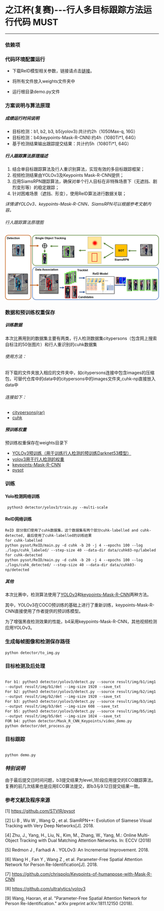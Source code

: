 # 之江杯(复赛)---行人多目标跟踪方法运行代码 MUST
---
### 依赖项

### 代码环境配置运行

- 下载ReID模型相关参数，链接请点击[链接](https://pan.baidu.com/s/1sROOxFIgQYqrZA0CvLuMUA)。
* 将所有文件放入weights文件夹中
- 运行根目录demo.py文件

### 方案说明与算法原理
##### 成绩运行时间说明
- 目标检测：b1, b2, b3, b5(yolov3):共计约2h（1050Max-q, 16G）
- 目标检测：b4(keypoints-Mask-R-CNN):约4h（1080Ti*1, 64G）
- 基于检测结果输出跟踪提交结果：共计约5h（1080Ti*1, 64G）

##### 行人跟踪算法原理描述

1. 结合单目标跟踪算法及行人重识别算法，实现有效的多目标跟踪框架；
2. 视频检测结果由YOLOv3及Keypoints Mask-R-CNN提供；
2. 应用SiamsRPN跟踪算法，确保对单个行人目标在非特殊场景下（无遮挡、剧烈变形等）的稳定跟踪；
3. 针对困难场景（遮挡、形变），使用ReID算法进行数据关联；

*详情请YOLOv3、keypoints-Mask-R-CNN、SiamsRPN可以根据参考文献内容。*

###### 行人跟踪算法原理图

![之后需要替换](./readme_materials/Algorithm.jpg)


### 数据和预训练权重保存
##### 训练数据
本次比赛用到的数据集主要有两类，行人检测数据集citypersons（包含网上搜索自标注的50张图片）和行人重识别的cuhk数据集
###### 使用方法：
将下载的文件夹放入相应的文件夹中，如citypersons连接中包含images的压缩包，可替代仓库中的data中的citypersons中的images文件夹,cuhk-np直接放入data中
###### 连接如下：
- [citypersons(rar)](https://pan.baidu.com/s/1yui64WJi92-bOh49qufCzg)
- [cuhk](https://pan.baidu.com/s/17mPbmo4NdFmx1pDgUC1msg)

##### 预训练权重
预训练权重保存在weights目录下
- [YOLOv3预训练（用于训练行人检测的预训练Darknet53模型）](https://pan.baidu.com/s/1_5Rwvc8clnCb44z0R2o70Q)
- [yolov3用于行人检测的权重](https://pan.baidu.com/s/1KsQPTdgABt_rRLn7H_AA8w)
- [keypoints-Mask-R-CNN](https://pan.baidu.com/s/1a8A6xVNuuo6Zr3cc3DbB2Q)
- [pysot]()


### 训练
#### Yolo检测网络训练
<pre><code> python3 detector/yolov3/train.py --multi-scale
</code></pre> 

#### ReID网络训练
<pre><code>ReID 部分我们使用了cuhk数据集，这个数据集有两个部分cuhk-labelled and cuhk-detected, 最后使用了cuhk-labelled的训练结果
for cuhk-labelled 
python pysot/ReID/main.py -d cuhk -b 20 -j 4 --epochs 100 --log ./logs/cuhk_labeled/ --step-size 40 --data-dir data/cuhk03-np/labeled
for cuhk-detected
python pysot/ReID/main.py -d cuhk -b 20 -j 4 --epochs 100 --log ./logs/cuhk_detected/ --step-size 40 --data-dir data/cuhk03-np/detected
</code></pre>

##### 其他
本次比赛中，检测算法使用了[YOLOv3](https://github.com/ultralytics/yolov3)和[keypoints-Mask-R-CNN](https://github.com/chrispolo/Keypoints-of-humanpose-with-Mask-R-CNN)两种方法。

其中，YOLOv3在COCO预训练的基础上进行了重新训练，keypoints-Mask-R-CNN直接使用了作者提供的预训练模型。

为了增强黑夜检测效果的性能，b4采用keypoints-Mask-R-CNN，其他视频检测应用YOLOv3。

### 生成每帧图像和检测保存路径
<pre><code>python detector/to_img.py
</code></pre>

### 目标检测及后处理
<pre><code>
For b1: python3 detector/yolov3/detect.py --source result/img/b1/img1 --output result/img/b1/det --img-size 1920 --save_txt
For b2: python3 detector/yolov3/detect.py --source result/img/b2/img1 --output result/img/b2/det --img-size 1920 --save_txt
For b3: python3 detector/yolov3/detect.py --source result/img/b3/img1 --output result/img/b3/det --img-size 608 --save_txt
For b5: python3 detector/yolov3/detect.py --source result/img/b5/img1 --output result/img/b5/det --img-size 1024 --save_txt
FOR b4: python detector/Mask_R_CNN_Keypoints/video_demo.py
python detector/det_process.py
</code></pre>

### 目标跟踪
<pre><code>
python demo.py
</code></pre>

### *特别说明*
由于最后提交日时间问题，b3提交结果为level_1阶段应用提交的ECO跟踪算法。复赛的前几次结果也是应用ECO算法提交，即b3与9.12日提交结果一致。


### 参考文献及程序来源
[1] https://github.com/STVIR/pysot

[2] Li B , Wu W , Wang Q , et al. SiamRPN++: Evolution of Siamese Visual Tracking with Very Deep Networks[J]. 2018.

[4] Zhu, J., Yang, H., Liu, N., Kim, M., Zhang, W., Yang, M.: Online Multi-Object Tracking with Dual Matching Attention Networks. In: ECCV (2018)

[5] Redmon J , Farhadi A . YOLOv3: An Incremental Improvement. 2018.

[6] Wang H , Fan Y , Wang Z , et al. Parameter-Free Spatial Attention Network for Person Re-Identification[J]. 2018.

[7] https://github.com/chrispolo/Keypoints-of-humanpose-with-Mask-R-CNN

[8] https://github.com/ultralytics/yolov3

[9] Wang, Haoran, et al. "Parameter-Free Spatial Attention Network for Person Re-Identification." arXiv preprint arXiv:1811.12150 (2018).

